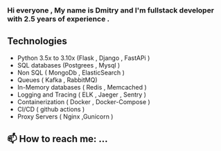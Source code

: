 ### Hi everyone , My  name is Dmitry and I'm fullstack developer with 2.5  years of experience . 

## Technologies
- Python 3.5x to 3.10x (Flask , Django , FastAPi ) 
- SQL  databases (Postgrees , Mysql ) 
- Non SQL ( MongoDb , ElasticSearch ) 
- Queues ( Kafka , RabbitMQ) 
- In-Memory databases ( Redis , Memcached ) 
- Logging  and  Tracing   ( ELK , Jaeger ,  Sentry ) 
- Containerization ( Docker , Docker-Compose ) 
- CI/CD ( github actions ) 
- Proxy Servers ( Nginx ,Gunicorn ) 



## 📫 How to reach me: ...

<!--
**Dmitry426/Dmitry426** is a ✨ _special_ ✨ repository because its `README.md` (this file) appears on your GitHub profile.

Here are some ideas to get you started:

- 🔭 I’m currently working on ...
- 🌱 I’m currently learning ...
- 👯 I’m looking to collaborate on ...
- 🤔 I’m looking for help with ...
- 💬 Ask me about ...
- 📫 How to reach me: ...
- 😄 Pronouns: ...
- ⚡ Fun fact: ...
-->
